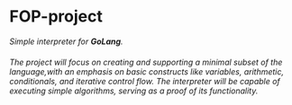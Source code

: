# FOP-project 

*Simple interpreter for __GoLang__.*

###### The project will focus on creating and supporting a minimal subset of the language,with an emphasis on basic constructs like variables, arithmetic, conditionals, and iterative control flow. The interpreter will be capable of executing simple algorithms, serving as a proof of its functionality.
